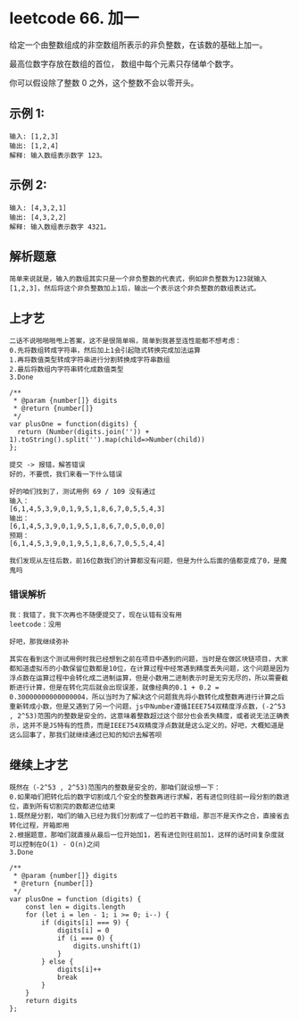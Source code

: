 # leetcode 66. 加一
给定一个由整数组成的非空数组所表示的非负整数，在该数的基础上加一。

最高位数字存放在数组的首位， 数组中每个元素只存储单个数字。

你可以假设除了整数 0 之外，这个整数不会以零开头。

## 示例 1:

    输入: [1,2,3]
    输出: [1,2,4]
    解释: 输入数组表示数字 123。

## 示例 2:

    输入: [4,3,2,1]
    输出: [4,3,2,2]
    解释: 输入数组表示数字 4321。

## 解析题意

    简单来说就是，输入的数组其实只是一个非负整数的代表式，例如非负整数为123就输入[1,2,3]，然后将这个非负整数加上1后，输出一个表示这个非负整数的数组表达式。

## 上才艺

    二话不说啪啪啪甩上答案，这不是很简单嘛，简单到我甚至连性能都不想考虑：
    0.先将数组转成字符串，然后加上1会引起隐式转换完成加法运算
    1.再将数值类型转成字符串进行分割转换成字符串数组
    2.最后将数组内字符串转化成数值类型
    3.Done

```
/**
 * @param {number[]} digits
 * @return {number[]}
 */
var plusOne = function(digits) {
  return (Number(digits.join('')) + 1).toString().split('').map(child=>Number(child))
};
```

    提交 -> 报错，解答错误
    好的，不要慌，我们来看一下什么错误

    好的咱们找到了，测试用例 69 / 109 没有通过
    输入：
    [6,1,4,5,3,9,0,1,9,5,1,8,6,7,0,5,5,4,3]
    输出：
    [6,1,4,5,3,9,0,1,9,5,1,8,6,7,0,5,0,0,0]
    预期：
    [6,1,4,5,3,9,0,1,9,5,1,8,6,7,0,5,5,4,4]

    我们发现从左往后数，前16位数我们的计算都没有问题，但是为什么后面的值都变成了0，是魔鬼吗

### 错误解析

    我：我错了，我下次再也不随便提交了，现在认错有没有用
    leetcode：没用

    好吧，那我继续弥补

    其实在看到这个测试用例时我已经想到之前在项目中遇到的问题，当时是在做区块链项目，大家都知道虚拟币的小数保留位数都是10位，在计算过程中经常遇到精度丢失问题，这个问题是因为浮点数在运算过程中会转化成二进制运算，但是小数用二进制表示时是无穷无尽的，所以需要截断进行计算，但是在转化完后就会出现误差，就像经典的0.1 + 0.2 = 0.30000000000000004，所以当时为了解决这个问题我先将小数转化成整数再进行计算之后重新转成小数，但是又遇到了另一个问题，js中Number遵循IEEE754双精度浮点数，(-2^53 , 2^53)范围内的整数是安全的，这意味着整数超过这个部分也会丢失精度，或者说无法正确表示，这并不是JS特有的性质，而是IEEE754双精度浮点数就是这么定义的。好吧，大概知道是这么回事了，那我们就继续通过已知的知识去解答呗

## 继续上才艺

    既然在（-2^53 , 2^53)范围内的整数是安全的，那咱们就设想一下：
    0.如果咱们把转化后的数字切割成几个安全的整数再进行求解，若有进位则往前一段分割的数进位，直到所有切割完的数都进位结束
    1.既然是分割，咱们的输入已经为我们分割成了一位的若干数组，那岂不是天作之合，直接省去转化过程，开箱即用
    2.根据题意，那咱们就直接从最后一位开始加1，若有进位则往前加1，这样的话时间复杂度就可以控制在O(1) - O(n)之间
    3.Done
```
/**
 * @param {number[]} digits
 * @return {number[]}
 */
var plusOne = function (digits) {
    const len = digits.length
    for (let i = len - 1; i >= 0; i--) {
        if (digits[i] === 9) {
            digits[i] = 0
            if (i === 0) {
                digits.unshift(1)
            }
        } else {
            digits[i]++
            break
        }
    }
    return digits
};
```


